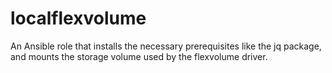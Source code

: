 localflexvolume
=========

An Ansible role that installs the necessary prerequisites like the jq package, and mounts the storage volume used by the flexvolume driver.


